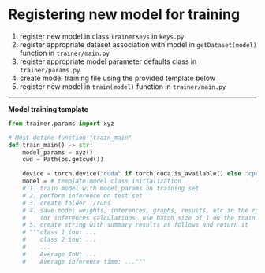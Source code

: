 # Registering new model for training

1. register new model in class `TrainerKeys` in `keys.py`
2. register appropriate dataset association with model in `getDataset(model)` function in `trainer/main.py`
3. register appropriate model parameter defaults class in `trainer/params.py`
4. create model training file using the provided template below
5. register new model in `train(model)` function in `trainer/main.py`

---

**Model training template**

```python
from trainer.params import xyz

# Must define function "train_main"
def train_main() -> str:
    model_params = xyz()
    cwd = Path(os.getcwd())

    device = torch.device("cuda" if torch.cuda.is_available() else "cpu")
    model = # template model class initialization
    # 1. train model with model_params on training set
    # 2. perform inference on test set
    # 3. create folder ./runs
    # 4. save model weights, inferences, graphs, results, etc in the runs folder
    #    for inferences calculations, use batch size of 1 on the training set
    # 5. create string with summary results as follows and return it
    # """class 1 iou: ...
    #    class 2 iou: ...
    #    ...
    #    Average IoU: ...
    #    Average inference time: ..."""
```
